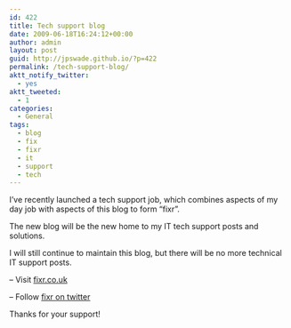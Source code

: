 ```yaml
---
id: 422
title: Tech support blog
date: 2009-06-18T16:24:12+00:00
author: admin
layout: post
guid: http://jpswade.github.io/?p=422
permalink: /tech-support-blog/
aktt_notify_twitter:
  - yes
aktt_tweeted:
  - 1
categories:
  - General
tags:
  - blog
  - fix
  - fixr
  - it
  - support
  - tech
---
```

<p class="lead">
  I&#8217;ve recently launched a tech support job, which combines aspects of my day job with aspects of this blog to form &#8220;fixr&#8221;.<!--more-->
</p>

The new blog will be the new home to my IT tech support posts and solutions.

I will still continue to maintain this blog, but there will be no more technical IT support posts.

&#8211; Visit [fixr.co.uk](http://www.fixr.co.uk/)
  
&#8211; Follow [fixr on twitter](http://twitter.com/thefixr)

Thanks for your support!